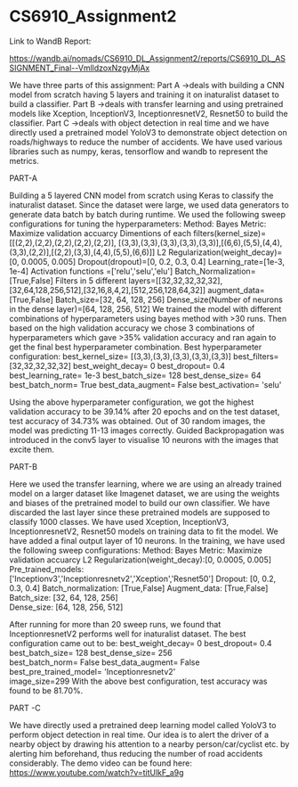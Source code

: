 # CS6910_Assignment2

Link to WandB Report:

https://wandb.ai/nomads/CS6910_DL_Assignment2/reports/CS6910_DL_ASSIGNMENT_Final--VmlldzoxNzgyMjAx


We have three parts of this assignment:
Part A 
->deals with building a CNN model from scratch having 5 layers and training it on inaturalist dataset to build a classifier.
Part B
->deals with transfer learning and using pretrained models like Xception, InceptionV3, InceptionresnetV2, Resnet50 to build the classifier.
Part C
->deals with object detection in real time and we have directly used a pretrained model YoloV3 to demonstrate object detection on roads/highways to reduce the number of accidents.
We have used various libraries such as numpy, keras, tensorflow and wandb to represent the metrics.

PART-A

Building a 5 layered CNN model from scratch using Keras to classify the inaturalist dataset. Since the dataset were large, we used data generators to generate data batch by batch during runtime.
We used the following sweep configurations for tuning the hyperparameters:
Method: Bayes
Metric: Maximize validation accuarcy
Dimentions of each filters(kernel_size)=[[(2,2),(2,2),(2,2),(2,2),(2,2)], [(3,3),(3,3),(3,3),(3,3),(3,3)],[(6,6),(5,5),(4,4),(3,3),(2,2)],[(2,2),(3,3),(4,4),(5,5),(6,6)]]
L2 Regularization(weight_decay)=[0, 0.0005, 0.005]
Dropout(dropout)=[0, 0.2, 0.3, 0.4]
Learning_rate=[1e-3, 1e-4]
Activation functions =['relu','selu','elu']
Batch_Normalization=[True,False]
Filters in 5 different layers=[[32,32,32,32,32],[32,64,128,256,512],[32,16,8,4,2],[512,256,128,64,32]]
augment_data=[True,False]
Batch_size=[32, 64, 128, 256]
Dense_size(Number of neurons in the dense layer)=[64, 128, 256, 512]
We trained the model with different combinations of hyperparameters using bayes method with >30 runs.
Then based on the high validation accuracy we chose 3 combinations of hyperparameters which gave >35% validation accuracy and ran again to get the final best hyperparameter combination.
Best hyperparameter configuration:
best_kernel_size= [(3,3),(3,3),(3,3),(3,3),(3,3)]
best_filters= [32,32,32,32,32]
best_weight_decay= 0
best_dropout= 0.4
best_learning_rate= 1e-3
best_batch_size= 128
best_dense_size= 64
best_batch_norm= True
best_data_augment= False
best_activation= 'selu'

Using the above hyperparameter configuration, we got the highest validation accuracy to be 39.14% after 20 epochs and on the test dataset, test accuracy of 34.73% was obtained. Out of 30 random images, the model was predicting 11-13 images correctly.
Guided Backpropagation was introduced in the conv5 layer to visualise 10 neurons with the images that excite them.

PART-B

Here we used the transfer learning, where we are using an already trained model on a larger dataset like Imagenet dataset, we are using the weights and biases of the pretrained model to build our own classifier. We have discarded the last layer since these pretrained models are supposed to classify 1000 classes.
We have used Xception, InceptionV3, InceptionresnetV2, Resnet50 models on training data to fit the model. We have added a final output layer of 10 neurons. In the training, we have used the following sweep configurations:
Method: Bayes
Metric: Maximize validation accuarcy
L2 Regularization(weight_decay):[0, 0.0005, 0.005]
Pre_trained_models: ['Inceptionv3','Inceptionresnetv2','Xception','Resnet50']
Dropout: [0, 0.2, 0.3, 0.4]
Batch_normalization: [True,False]
Augment_data: [True,False]
Batch_size: [32, 64, 128, 256]        
Dense_size: [64, 128, 256, 512]

After running for more than 20 sweep runs, we found that InceptionresnetV2 performs well for inaturalist dataset.
The best configuration came out to be:
best_weight_decay= 0
best_dropout= 0.4        
best_batch_size= 128
best_dense_size= 256        
best_batch_norm= False
best_data_augment= False
best_pre_trained_model= 'Inceptionresnetv2'        
image_size=299
With the above best configuration, test accuracy was found to be 81.70%.

PART -C

We have directly used a pretrained deep learning model called YoloV3 to perform object detection in real time. Our idea is to alert the driver of a nearby object by drawing his attention to a nearby person/car/cyclist etc. by alerting him beforehand, thus reducing the number of road accidents considerably. The demo video can be found here: https://www.youtube.com/watch?v=titUlkF_a9g
